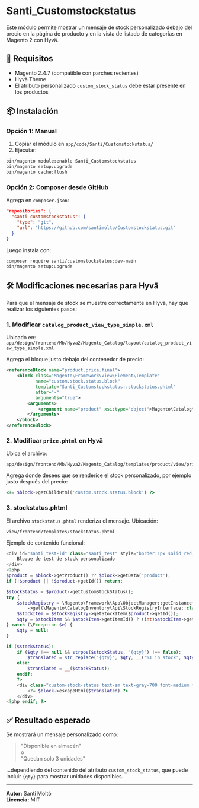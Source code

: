 # Santi_Customstockstatus

Este módulo permite mostrar un mensaje de stock personalizado debajo del precio en la página de producto y en la vista de listado de categorías en Magento 2 con Hyvä.

## 🧩 Requisitos

- Magento 2.4.7 (compatible con parches recientes)
- Hyvä Theme
- El atributo personalizado `custom_stock_status` debe estar presente en los productos

## 📦 Instalación

### Opción 1: Manual

1. Copiar el módulo en `app/code/Santi/Customstockstatus/`
2. Ejecutar:

```bash
bin/magento module:enable Santi_Customstockstatus
bin/magento setup:upgrade
bin/magento cache:flush
```

### Opción 2: Composer desde GitHub

Agrega en `composer.json`:

```json
"repositories": {
  "santi-customstockstatus": {
    "type": "git",
    "url": "https://github.com/santimolto/Customstockstatus.git"
  }
}
```

Luego instala con:

```bash
composer require santi/customstockstatus:dev-main
bin/magento setup:upgrade
```

## 🛠️ Modificaciones necesarias para Hyvä

Para que el mensaje de stock se muestre correctamente en Hyvä, hay que realizar los siguientes pasos:

### 1. Modificar `catalog_product_view_type_simple.xml`

Ubicado en:  
`app/design/frontend/Mb/Hyva2/Magento_Catalog/layout/catalog_product_view_type_simple.xml`

Agrega el bloque justo debajo del contenedor de precio:

```xml
<referenceBlock name="product.price.final">
    <block class="Magento\Framework\View\Element\Template"
           name="custom.stock.status.block"
           template="Santi_Customstockstatus::stockstatus.phtml"
           after="-"
           arguments="true">
        <arguments>
            <argument name="product" xsi:type="object">Magento\Catalog\Model\Product</argument>
        </arguments>
    </block>
</referenceBlock>
```

### 2. Modificar `price.phtml` en Hyvä

Ubica el archivo:

```
app/design/frontend/Mb/Hyva2/Magento_Catalog/templates/product/view/price.phtml
```

Agrega donde desees que se renderice el stock personalizado, por ejemplo justo después del precio:

```php
<?= $block->getChildHtml('custom.stock.status.block') ?>
```

### 3. stockstatus.phtml

El archivo `stockstatus.phtml` renderiza el mensaje. Ubicación:

```
view/frontend/templates/stockstatus.phtml
```

Ejemplo de contenido funcional:

```php
<div id="santi_test-id" class="santi_test" style="border:1px solid red;">
    Bloque de test de stock personalizado
</div>
<?php
$product = $block->getProduct() ?? $block->getData('product');
if (!$product || !$product->getId()) return;

$stockStatus = $product->getCustomStockStatus();
try {
    $stockRegistry = \Magento\Framework\App\ObjectManager::getInstance()
        ->get(\Magento\CatalogInventory\Api\StockRegistryInterface::class);
    $stockItem = $stockRegistry->getStockItem($product->getId());
    $qty = $stockItem && $stockItem->getItemId() ? (int)$stockItem->getQty() : null;
} catch (\Exception $e) {
    $qty = null;
}

if ($stockStatus):
    if ($qty !== null && strpos($stockStatus, '{qty}') !== false):
        $translated = str_replace('{qty}', $qty, __('%1 in stock', $qty));
    else:
        $translated = __($stockStatus);
    endif;
    ?>
    <div class="custom-stock-status text-sm text-gray-700 font-medium my-1">
        <?= $block->escapeHtml($translated) ?>
    </div>
<?php endif; ?>
```

## ✅ Resultado esperado

Se mostrará un mensaje personalizado como:

> "Disponible en almacén"  
o  
> "Quedan solo 3 unidades"

...dependiendo del contenido del atributo `custom_stock_status`, que puede incluir `{qty}` para mostrar unidades disponibles.

---

**Autor:** Santi Moltó  
**Licencia:** MIT
